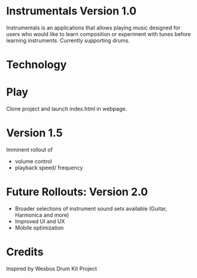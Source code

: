 # Instrumentals Version 1.0
Instrumentals is an applications that allows playing music designed for users who would like to learn composition or experiment with tunes before learning instruments. Currently supporting drums. 

# Technology

# Play
Clone project and launch index.html in webpage. 

# Version 1.5
Imminent rollout of 
* volume control 
* playback speed/ frequency

# Future Rollouts: Version 2.0
* Broader selections of instrument sound sets available (Guitar, Harmonica and more)
* Improved UI and UX
* Mobile optimization

# Credits 
Inspired by Wesbos Drum Kit Project



